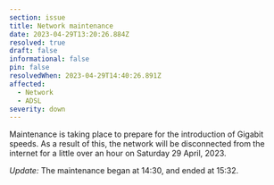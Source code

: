 ```yaml
---
section: issue
title: Network maintenance
date: 2023-04-29T13:20:26.884Z
resolved: true
draft: false
informational: false
pin: false
resolvedWhen: 2023-04-29T14:40:26.891Z
affected:
  - Network
  - ADSL
severity: down
---
```

Maintenance is taking place to prepare for the introduction of Gigabit speeds.
A﻿s a result of this, the network will be disconnected from the internet for a little over an hour on Saturday 29 April, 2023.



*U﻿pdate:* T﻿he maintenance began at 14:30, and ended at 15:32.